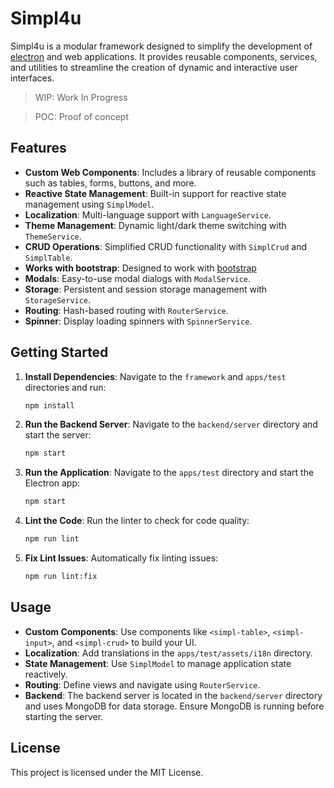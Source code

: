# Simpl4u

Simpl4u is a modular framework designed to simplify the development of [electron](https://www.electronjs.org) and web applications. It provides reusable components, services, and utilities to streamline the creation of dynamic and interactive user interfaces.

> WIP: Work In Progress

> POC: Proof of concept

## Features

- **Custom Web Components**: Includes a library of reusable components such as tables, forms, buttons, and more.
- **Reactive State Management**: Built-in support for reactive state management using `SimplModel`.
- **Localization**: Multi-language support with `LanguageService`.
- **Theme Management**: Dynamic light/dark theme switching with `ThemeService`.
- **CRUD Operations**: Simplified CRUD functionality with `SimplCrud` and `SimplTable`.
- **Works with bootstrap**: Designed to work with [bootstrap](https://getbootstrap.com)
- **Modals**: Easy-to-use modal dialogs with `ModalService`.
- **Storage**: Persistent and session storage management with `StorageService`.
- **Routing**: Hash-based routing with `RouterService`.
- **Spinner**: Display loading spinners with `SpinnerService`.

## Getting Started

1. **Install Dependencies**:
   Navigate to the `framework` and `apps/test` directories and run:
   ```sh
   npm install
   ```

2. **Run the Backend Server**:
   Navigate to the `backend/server` directory and start the server:
   ```sh
   npm start
   ```

3. **Run the Application**:
   Navigate to the `apps/test` directory and start the Electron app:
   ```sh
   npm start
   ```

4. **Lint the Code**:
   Run the linter to check for code quality:
   ```sh
   npm run lint
   ```

5. **Fix Lint Issues**:
   Automatically fix linting issues:
   ```sh
   npm run lint:fix
   ```

## Usage

- **Custom Components**: Use components like `<simpl-table>`, `<simpl-input>`, and `<simpl-crud>` to build your UI.
- **Localization**: Add translations in the `apps/test/assets/i18n` directory.
- **State Management**: Use `SimplModel` to manage application state reactively.
- **Routing**: Define views and navigate using `RouterService`.
- **Backend**: The backend server is located in the `backend/server` directory and uses MongoDB for data storage. Ensure MongoDB is running before starting the server.

## License

This project is licensed under the MIT License.

